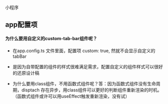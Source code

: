 小程序

## app配置项

#### 为什么要用自定义的custom-tab-bar组件呢？
+ 在app.config.ts 文件里面，配置项 custom: true, 然就不会显示自定义的tabBar

+ 是因为自带配置的组件的样式很难满足需求，配置自定义的组件样式可以很好的还原设计稿

+ 为什么要用class组件，不用函数式组件呢？答：因为函数式组件没有生命周期，disptach 存在异步，用class组件可以更好的判断组件重新渲染的时机。（函数式组件或许可以用useEffect触发重新渲染，没有试）
    
